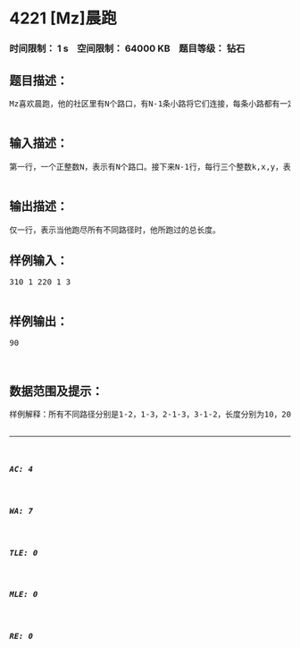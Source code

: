 # 4221 [Mz]晨跑   
### 时间限制： 1 s&nbsp;&nbsp;&nbsp;&nbsp;空间限制： 64000 KB&nbsp;&nbsp;&nbsp;&nbsp;题目等级： 钻石  
## 题目描述：  

<pre>
Mz喜欢晨跑，他的社区里有N个路口，有N-1条小路将它们连接，每条小路都有一定的长度。Mz每次选择一个路口出发，沿着小路跑向其他的路口。Mz晨跑的时候从来不会往回跑，也就是说他每次从不会经过相同的小路。Mz最后会因为周围已经没有未跑过的小路而停下，除此情况之外他是不会停下的。Mz希望每次晨跑的路径都不同，两条路径相同当且仅当路径上的每个路口依次相同。Mz想知道当他跑尽所有不同的路径时，他所跑过的总长度是多少。  

</pre>
  
  
## 输入描述：  

<pre>
第一行，一个正整数N，表示有N个路口。接下来N-1行，每行三个整数k,x,y，表示有一条长度为k的小路连接x号和y号路口。  

</pre>
  
  
## 输出描述：  

<pre>
仅一行，表示当他跑尽所有不同路径时，他所跑过的总长度。
</pre>
  
  
## 样例输入：  

<pre>
310 1 220 1 3  

</pre>
  
  
## 样例输出：  

<pre>
90  
  

</pre>
  
  
## 数据范围及提示：  

<pre>
样例解释：所有不同路径分别是1-2，1-3，2-1-3，3-1-2，长度分别为10，20，30，30。例如路径2-1-3-1不是合法的因为它包含了重复的边，而路径2-1是不合法的因为当到达1号路口时还有小路可跑。数据范围：对于40%的数据，N<=2,000。对于100%的数据，0<N<=200,000，0<=k<100，0<x<=N，0<y<=N。  

</pre>
  
  
***  

##### AC: 4  
##### WA: 7  
##### TLE: 0  
##### MLE: 0  
##### RE: 0  
